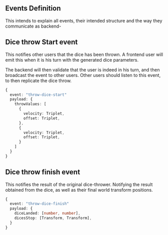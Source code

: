 ## Events Definition

This intends to explain all events, their intended structure and the way they communicate as backend-

## Dice throw Start event

This notifies other users that the dice has been thrown.
A frontend user will emit this when it is his turn with the generated dice parameters.

The backend will then validate that the user is indeed in his turn, and then broadcast the event to other users. Other users should listen to this event, to then replicate the dice throw.

```ts
{
  event: "throw-dice-start"
  payload: {
    throwValues: [
      {
        velocity: Triplet,
        offset: Triplet,
      },
      {
        velocity: Triplet,
        offset: Triplet,
      }
    ]
  }
}
```

## Dice throw finish event

This notifies the result of the original dice-thrower. Notifying the result obtained from the dice, as well as their final world transform positions.

```ts
{
  event: "throw-dice-finish"
  payload: {
    diceLanded: [number, number],
    dicesStop: [Transform, Transform],
  }
}
```
